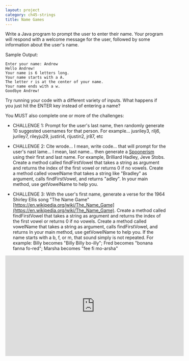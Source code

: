 ```yaml
---
layout: project
category: ch45-strings
title: Name Games
---
```



Write a Java program to prompt the user to enter their name. Your program will respond with a welcome message for the user, followed by some information about the user's name.

Sample Output:
```
Enter your name: Andrew
Hello Andrew!
Your name is 6 letters long.
Your name starts with a A.
The letter r is at the center of your name.
Your name ends with a w.
Goodbye Andrew!
```
Try running your code with a different variety of inputs. What happens if you just hit the ENTER key instead of entering a name?

You MUST also complete one or more of the challenges:

  - CHALLENGE 1: Prompt for the user's last name, then randomly generate 10 suggested usernames for that person. For example... jusriley3, rilj6, juriley7, rileyju29, justiri4, rijustin2, jr87, etc

  - CHALLENGE 2: Cite wrode... I mean, write code... that will prompt for the user's nast lame... I mean, last name... then generate a [Spoonerism](https://en.wikipedia.org/wiki/Spoonerism) using their first and last name. For example, Brilliard Hadley, Jeve Stobs. Create a method called findFirstVowel that takes a string as argument and returns the index of the first vowel or returns 0 if no vowels. Create a method called vowelName that takes a string like "Bradley" as argument, calls findFirstVowel, and returns "adley". In your main method, use getVowelName to help you.

  - CHALLENGE 3: With the user's first name, generate a verse for the 1964 Shirley Ellis song "The Name Game" [https://en.wikipedia.org/wiki/The_Name_Game](https://en.wikipedia.org/wiki/The_Name_Game). Create a method called findFirstVowel that takes a string as argument and returns the index of the first vowel or returns 0 if no vowels. Create a method called vowelName that takes a string as argument, calls findFirstVowel, and returns  In your main method, use getVowelName to help you. If the name starts with a b, f, or m, that sound simply is not repeated. For example: Billy becomes "Billy Billy bo-illy"; Fred becomes "bonana fanna fo-red"; Marsha becomes "fee fi mo-arsha"

<iframe width="560" height="315" src="https://drive.google.com/open?id=1NehR20x0yzheTYAEYxJ5W9-D6hbEbuqT" frameborder="0" allow="accelerometer; autoplay; encrypted-media; gyroscope; picture-in-picture" allowfullscreen></iframe>
